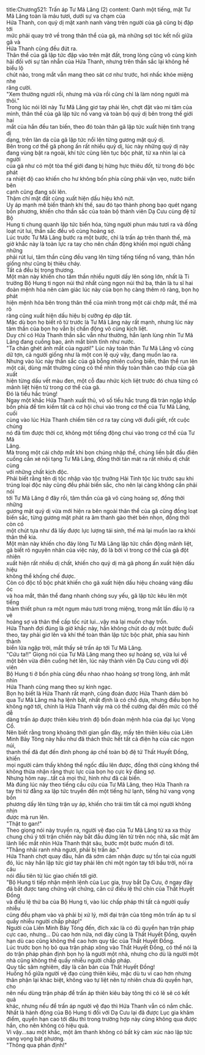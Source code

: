 title:Chương521: Trấn áp Tư Mã Lăng (2)
content:
Oanh một tiếng, mặt Tư Mã Lăng toàn là máu tươi, dưới sự va chạm của<br>Hứa Thanh, con quỷ dị mặt xanh nanh vàng trên người của gã cũng bị đập tới<br>mức phải quay trở về trong thân thể của gã, mà những sợi tóc kết nối giữa gã và<br>Hứa Thanh cũng đều đứt ra.<br>Thân thể của gã lập tức đập vào trên mặt đất, trong lòng cũng vô cùng kinh<br>hãi đối với sự tàn nhẫn của Hứa Thanh, nhưng trên thần sắc lại không hề biểu lộ<br>chút nào, trong mắt vẫn mang theo sát cơ như trước, hơi nhấc khóe miệng nhe<br>răng cười.<br>"Xem thường ngươi rồi, nhưng mà vừa rồi cũng chỉ là làm nóng người mà<br>thôi."<br>Trong lúc nói lời này Tư Mã Lăng giơ tay phải lên, chợt đặt vào mi tâm của<br>mình, thân thể của gã lập tức nổ vang và toàn bộ quỷ dị bên trong thế giới hai<br>mắt của hắn đều tan biến, theo đó toàn thân gã lập tức xuất hiện tình trạng dị<br>dạng, trên làn da của gã lập tức nổi lên từng gương mặt quỷ dị.<br>Bên trong cơ thể gã phong ấn rất nhiều quỷ dị, lúc này những quỷ dị này<br>đang vùng bật ra ngoài, khí tức cũng liên tục bộc phát, từ xa nhìn lại cả người<br>của gã như có một tòa thế giới đang bị hừng hực thiêu đốt, từ trong đó bộc phát<br>ra nhiệt độ cao khiến cho hư không bốn phía cũng phải vặn vẹo, nước biển bên<br>cạnh cũng đang sôi lên.<br>Thậm chí mặt đất cũng xuất hiện dấu hiệu khô nứt.<br>Uy áp mạnh mẽ biến thành khí thế, sau đó tạo thành phong bạo quét ngang<br>bốn phương, khiến cho thần sắc của toàn bộ thành viên Dạ Cưu cùng đệ tử Bộ<br>Hung ti chung quanh lập tức biến hóa, từng người phun máu tươi ra và đồng<br>loạt rút lui, thần sắc đều vô cùng hoảng sợ.<br>Lúc trước Tư Mã Lăng bước ra một bước, chỉ là trấn áp trên thanh thế, mà<br>giờ khắc này là toàn lực ra tay cho nên chấn động khiến mọi người chẳng những<br>phải rút lui, tâm thần cũng đều vang lên từng tiếng tiếng nổ vang, thân hồn<br>giống như cũng bị thiêu cháy.<br>Tất cả đều bị trọng thương.<br>Một màn này khiến cho tâm thần nhiều người dấy lên sóng lớn, nhất là Ti<br>trưởng Bộ Hung ti ngọn núi thứ nhất cùng ngọn núi thứ ba, thân là tu sĩ hai<br>đoàn mệnh hỏa nên cảm giác lúc này của bọn họ càng thêm rõ ràng, bọn họ phát<br>hiện mệnh hỏa bên trong thân thể của mình trong một cái chớp mắt, thế mà rõ<br>ràng cũng xuất hiện dấu hiệu bị cưỡng ép dập tắt.<br>Mặc dù bọn họ biết rõ từ trước là Tư Mã Lăng này rất mạnh, nhưng lúc này<br>tâm thần của bọn họ vẫn bị chấn động vô cùng kịch liệt.<br>Duy chỉ có Hứa Thanh thần sắc vẫn như thường, hắn lạnh lùng nhìn Tư Mã<br>Lăng đang cuồng bạo, ánh mắt bình tĩnh như nước.<br>"Ta chán ghét ánh mắt của ngươi!" Lúc này toàn thân Tư Mã Lăng vô cùng<br>dữ tợn, cả người giống như là một con lệ quỷ vậy, đang muốn lao ra.<br>Nhưng vào lúc này thần sắc của gã bỗng nhiên cuồng biến, thân thể run lên<br>một cái, dùng mắt thường cũng có thể nhìn thấy toàn thân cao thấp của gã xuất<br>hiện từng dấu vết màu đen, một cỗ đau nhức kịch liệt trước đó chưa từng có<br>mãnh liệt hiện từ trong cơ thể của gã.<br>Đó là tiểu hắc trùng!<br>Ngay một khắc Hứa Thanh xuất thủ, vô số tiểu hắc trung đã tràn ngập khắp<br>bốn phía để tìm kiếm tất cả cơ hội chui vào trong cơ thể của Tư Mã Lăng, cuối<br>cùng vào lúc Hứa Thanh chiếm tiên cơ ra tay cùng với đuổi giết, rốt cuộc chúng<br>nó đã tìm được thời cơ, không một tiếng động chui vào trong cơ thể của Tư Mã<br>Lăng.<br>Mà trong một cái chớp mắt khi bọn chúng nhập thể, chúng liền bắt đầu điên<br>cuồng cắn xé nội tạng Tư Mã Lăng, đồng thời tản mát ra rất nhiều dị chất cùng<br>với những chất kịch độc.<br>Phải biết rằng tên dị tộc nhập vào tộc trưởng Hải Tinh tộc lúc trước sau khi<br>trúng loại độc này cũng đều phải biến sắc, cho nên lại càng không cần phải nói<br>tới Tư Mã Lăng ở đây rồi, tâm thần của gã vô cùng hoảng sợ, đồng thời những<br>gương mặt quỷ dị vừa mới hiện ra bên ngoài thân thể của gã cũng đồng loạt<br>biến sắc, từng gương mặt phát ra âm thanh gào thét bén nhọn, đồng thời còn có<br>một chút tựa như đã lấy được lực lượng tái sinh, thế mà lại muốn lao ra khỏi<br>thân thể kia.<br>Một màn này khiến cho đáy lòng Tư Mã Lăng lập tức chấn động mãnh liệt,<br>gã biết rõ nguyên nhân của việc này, đó là bởi vì trong cơ thể của gã đột nhiên<br>xuất hiện rất nhiều dị chất, khiến cho quỷ dị mà gã phong ấn xuất hiện dấu hiệu<br>không thể khống chế được.<br>Còn có độc tố bộc phát khiến cho gã xuất hiện dấu hiệu choáng váng đầu óc<br>và hoa mắt, thân thể đang nhanh chóng suy yếu, gã lập tức kêu lên một tiếng<br>thảm thiết phun ra một ngụm máu tươi trong miệng, trong mắt lần đầu lộ ra vẻ<br>hoảng sợ và thân thể cấp tốc rút lui…vậy mà lại muốn chạy trốn.<br>Hứa Thanh đợi đúng là giờ khắc này, hắn không chút do dự một bước đuổi<br>theo, tay phải giơ lên và khí thế toàn thân lập tức bộc phát, phía sau hình thành<br>biển lửa ngập trời, mắt thấy sẽ trấn áp tới Tư Mã Lăng.<br>"Cứu ta!!" Giọng nói của Tư Mã Lăng mang theo sự hoảng sợ, vừa lui về<br>một bên vừa điên cuồng hét lên, lúc này thành viên Dạ Cưu cùng với đội viên<br>Bộ Hung ti ở bốn phía cũng đều nhao nhao hoảng sợ trong lòng, ánh mắt nhìn<br>Hứa Thanh cũng mang theo sự kinh ngạc.<br>Bọn họ biết là Hứa Thanh rất mạnh, cũng đoán được Hứa Thanh dám bỏ<br>qua Tư Mã Lăng mà hạ lệnh bắt, nhất định là có chỗ dựa, nhưng điều bọn họ<br>không ngờ tới, chính là Hứa Thanh vậy mà có thể cường đại đến mức có thể dễ<br>dàng trấn áp được thiên kiêu trình độ bốn đoàn mệnh hỏa của đại lục Vọng Cổ.<br>Nên biết rằng trong khoảng thời gian gần đây, mấy tên thiên kiêu của Liên<br>Minh Bảy Tông này hầu như đã thách thức hết tất cả điện hạ của các ngọn núi,<br>thanh thế đã đạt đến đỉnh phong áp chế toàn bộ đệ tử Thất Huyết Đồng, khiến<br>mọi người cảm thấy không thể ngốc đầu lên được, đồng thời cũng không thể<br>không thừa nhận rằng thực lực của bọn họ cực kỳ đáng sợ.<br>Nhưng hôm nay...tất cả mọi thứ, hình như đã cải biến.<br>Mà đúng lúc này theo tiếng cầu cứu của Tư Mã Lăng, theo Hứa Thanh ra<br>tay thì từ đằng xa lập tức truyền đến một tiếng hừ lạnh, tiếng hừ vang vọng bốn<br>phương dấy lên từng trận uy áp, khiến cho trái tim tất cả mọi người không nhịn<br>được mà run lên.<br>"Thật to gan!"<br>Theo giọng nói này truyền ra, người vệ đạo của Tư Mã Lăng từ xa xa thủy<br>chung chú ý tới trận chiến này bắt đầu đứng lên từ trên nóc nhà, sắc mặt âm<br>lãnh liếc mắt nhìn Hứa Thanh thật sâu, bước một bước muốn đi tới.<br>"Thằng nhãi ranh nhà ngươi, phải bị trấn áp."<br>Hứa Thanh chợt quay đầu, hắn đã sớm cảm nhận được sự tồn tại của người<br>đó, lúc này hắn lập tức giơ tay phải lên chỉ một ngón tay tới bầu trời, nói ra câu<br>nói đầu tiên từ lúc giao chiến tới giờ.<br>"Bộ Hung ti tiếp nhận mệnh lệnh của Lục gia, truy bắt Dạ Cưu, ở ngay đây<br>đã bắt được tang chứng vật chứng, căn cứ điều lệ thứ chín của Thất Huyết Đồng<br>và điều lệ thứ ba của Bộ Hung ti, vào lúc chấp pháp thì tất cả người quấy nhiễu<br>cũng đều phạm vào và phải bị xử lý, mời đại trận của tông môn trấn áp tu sĩ<br>quấy nhiễu người chấp pháp!"<br>Người của Liên Minh Bảy Tông đến, đích xác là có đủ quyền hạn trận pháp<br>cực cao, nhưng... Dù cao hơn nữa, nơi đây cũng là Thất Huyết Đồng, quyền<br>hạn dù cao cũng không thể cao hơn quy tắc của Thất Huyết Đồng.<br>Lúc trước bọn họ bỏ qua trận pháp xông vào Thất Huyết Đồng, có thể nói là<br>do trận pháp phán định bọn họ là người một nhà, nhưng cho dù là người một<br>nhà cũng không thể quấy nhiễu người chấp pháp.<br>Quy tắc sâm nghiêm, đây là căn bản của Thất Huyết Đồng!<br>Huống hồ giữa người vệ đạo cùng thiên kiêu, mặc dù tu vi cao hơn nhưng<br>thân phận lại khác biệt, không vào tự liệt nên tự nhiên chưa đủ quyền hạn, cho<br>nên nếu dùng trận pháp để trấn áp thiên kiêu bảy tông thì có lẽ sẽ có kết quả<br>khác, nhưng nếu để trấn áp người vệ đạo thì Hứa Thanh vẫn có nắm chắc.<br>Nhất là hành động của Bộ Hung ti đối với Dạ Cưu lại đã được Lục gia khâm<br>điểm, quyền hạn cao tới đâu thì trong trường hợp này cũng không qua được<br>hắn, cho nên không có hiệu quả.<br>Vì vậy...sau một khắc, một âm thanh không có bất kỳ cảm xúc nào lập tức<br>vang vọng bát phương.<br>"Thông qua phán định!"